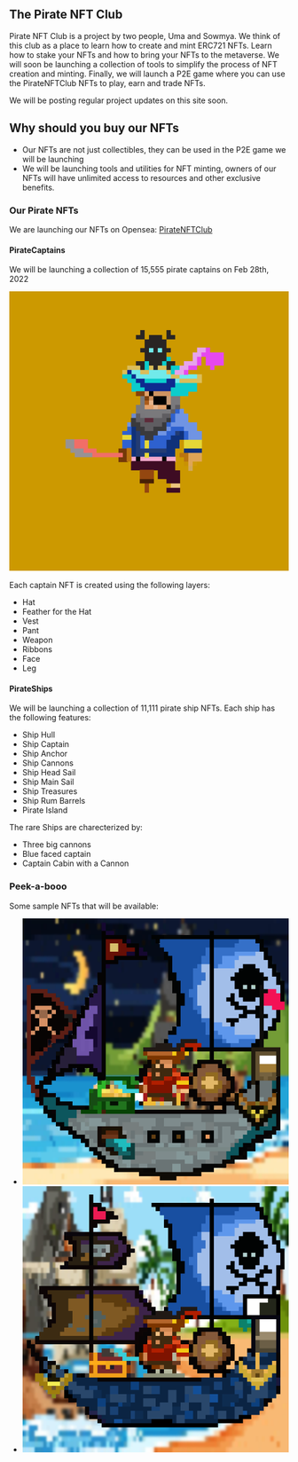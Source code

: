 ## The Pirate NFT Club
Pirate NFT Club is a project by two people, Uma and Sowmya. We think of this club as a place to learn how to create and mint ERC721 NFTs. Learn how to stake your NFTs and how to bring your NFTs to the metaverse. We will soon be launching a collection of tools to simplify the process of NFT creation and minting. Finally, we will launch a P2E game where you can use the PirateNFTClub NFTs to play, earn and trade NFTs.

We will be posting regular project updates on this site soon.

## Why should you buy our NFTs
- Our NFTs are not just collectibles, they can be used in the P2E game we will be launching
- We will be launching tools and utilities for NFT minting, owners of our NFTs will have unlimited access to resources and other exclusive benefits.

### Our Pirate NFTs
We are launching our NFTs on Opensea: [PirateNFTClub](https://opensea.io/PirateNFTClub)

#### PirateCaptains
We will be launching a collection of 15,555 pirate captains on Feb 28th, 2022

![PirateCaptain](abc.png)

Each captain NFT is created using the following layers:
- Hat
- Feather for the Hat
- Vest
- Pant
- Weapon
- Ribbons
- Face
- Leg



#### PirateShips
We will be launching a collection of 11,111 pirate ship NFTs. Each ship has the following features:
- Ship Hull
- Ship Captain
- Ship Anchor
- Ship Cannons
- Ship Head Sail
- Ship Main Sail
- Ship Treasures
- Ship Rum Barrels
- Pirate Island

The rare Ships are charecterized by:
- Three big cannons
- Blue faced captain
- Captain Cabin with a Cannon

### Peek-a-booo
Some sample NFTs that will be available:
- ![PirateShipNo4](4.png)
- ![PirateShipNo5](5.png)

